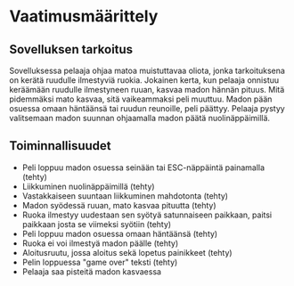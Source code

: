 # Vaatimusmäärittely

## Sovelluksen tarkoitus

Sovelluksessa pelaaja ohjaa matoa muistuttavaa oliota, jonka tarkoituksena on kerätä ruudulle ilmestyviä ruokia. 
Jokainen kerta, kun pelaaja onnistuu keräämään ruudulle ilmestyneen ruuan, kasvaa madon hännän pituus. Mitä pidemmäksi 
mato kasvaa, sitä vaikeammaksi peli muuttuu. Madon pään osuessa omaan häntäänsä tai ruudun reunoille, peli päättyy. 
Pelaaja pystyy valitsemaan madon suunnan ohjaamalla madon päätä nuolinäppäimillä.


## Toiminnallisuudet

- Peli loppuu madon osuessa seinään tai ESC-näppäintä painamalla (tehty)
- Liikkuminen nuolinäppäimillä (tehty)
- Vastakkaiseen suuntaan liikkuminen mahdotonta (tehty)
- Madon syödessä ruuan, mato kasvaa pituutta (tehty)
- Ruoka ilmestyy uudestaan sen syötyä satunnaiseen paikkaan, paitsi paikkaan josta se viimeksi syötiin (tehty)
- Peli loppuu madon osuessa omaan häntäänsä (tehty)
- Ruoka ei voi ilmestyä madon päälle (tehty)
- Aloitusruutu, jossa aloitus sekä lopetus painikkeet (tehty)
- Pelin loppuessa "game over" teksti (tehty)
- Pelaaja saa pisteitä madon kasvaessa

